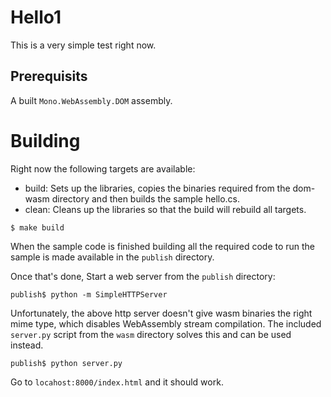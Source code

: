 


# Hello1

This is a very simple test right now.

## Prerequisits

A built `Mono.WebAssembly.DOM` assembly.

# Building 

Right now the following targets are available:

- build: Sets up the libraries, copies the binaries required from the dom-wasm directory and then builds the sample hello.cs.
- clean: Cleans up the libraries so that the build will rebuild all targets.

```
$ make build
```

When the sample code is finished building all the required code to run the sample is made available in the `publish` directory.

Once that's done, Start a web server from the `publish` directory:

```
publish$ python -m SimpleHTTPServer
```

Unfortunately, the above http server doesn't give wasm binaries the right mime type, which disables WebAssembly stream compilation.
The included `server.py` script from the `wasm` directory solves this and can be used instead.

```
publish$ python server.py
```


Go to `locahost:8000/index.html` and it should work.


